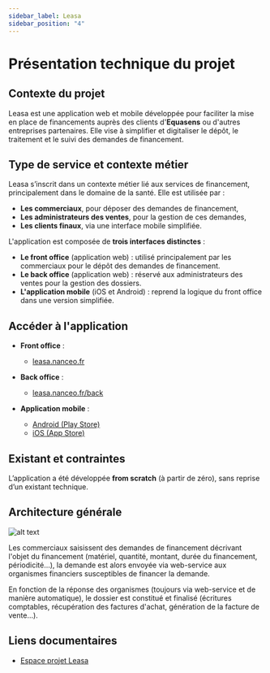 ```yaml
---
sidebar_label: Leasa
sidebar_position: "4"
---
```


# Présentation technique du projet

## Contexte du projet

Leasa est une application web et mobile développée pour faciliter la mise en place de financements auprès des clients d'**Equasens** ou d'autres entreprises partenaires. Elle vise à simplifier et digitaliser le dépôt, le traitement et le suivi des demandes de financement.

## Type de service et contexte métier

Leasa s’inscrit dans un contexte métier lié aux services de financement, principalement dans le domaine de la santé. Elle est utilisée par :

- **Les commerciaux**, pour déposer des demandes de financement,
- **Les administrateurs des ventes**, pour la gestion de ces demandes,
- **Les clients finaux**, via une interface mobile simplifiée.

L'application est composée de **trois interfaces distinctes** :

- **Le front office** (application web) : utilisé principalement par les commerciaux pour le dépôt des demandes de financement.
- **Le back office** (application web) : réservé aux administrateurs des ventes pour la gestion des dossiers.
- **L'application mobile** (iOS et Android) : reprend la logique du front office dans une version simplifiée.

## Accéder à l'application

- **Front office** :  
  - [leasa.nanceo.fr](https://leasa.nanceo.fr)  

- **Back office** :  
  - [leasa.nanceo.fr/back](https://leasa.nanceo.fr/back)

- **Application mobile** :  
  - [Android (Play Store)](https://play.google.com/store/apps/details?id=com.nanceo.leasa)  
  - [iOS (App Store)](https://itunes.apple.com/fr/app/leasa-by-nanceo/id1192222008)

## Existant et contraintes

L’application a été développée **from scratch** (à partir de zéro), sans reprise d’un existant technique.


## Architecture générale 

![alt text](architecture_leasa.png)

Les commerciaux saisissent des demandes de financement décrivant l'objet du financement (matériel, quantité, montant, durée du financement, périodicité...), la demande est alors envoyée via web-service aux organismes financiers susceptibles de financer la demande.

En fonction de la réponse des organismes (toujours via web-service et de manière automatique), le dossier est constitué et finalisé (écritures comptables, récupération des factures d'achat, génération de la facture de vente...).
## Liens documentaires

- [Espace projet Leasa](#)

